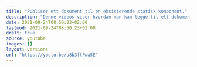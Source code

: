 ```yaml
---
title: "Publiser ett dokument til en eksisterende statisk komponent."
description: "Denne videos viser hvordan man kan legge til ett dokument i en statisk komponent på ett dokument dashbord."
date: 2021-09-24T08:50:23+02:00
lastmod: 2021-09-24T08:50:23+02:00
draft: true
source: youtube
images: []
layout: versions
url: "https://youtu.be/u8b3ftFwa5E"
---
```

